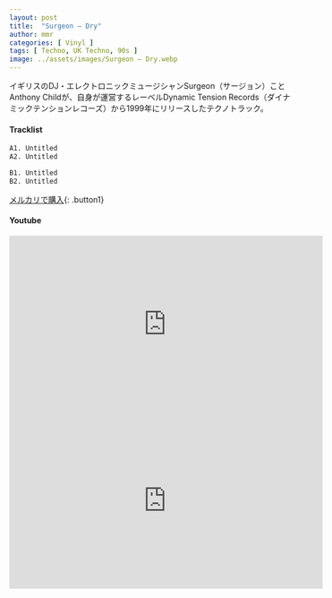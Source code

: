 ```yaml
---
layout: post
title:  "Surgeon – Dry"
author: mmr
categories: [ Vinyl ]
tags: [ Techno, UK Techno, 90s ]
image: ../assets/images/Surgeon – Dry.webp
---
```


イギリスのDJ・エレクトロニックミュージシャンSurgeon（サージョン）ことAnthony Childが、自身が運営するレーベルDynamic Tension Records（ダイナミックテンションレコーズ）から1999年にリリースしたテクノトラック。

#### Tracklist
```md
A1. Untitled
A2. Untitled

B1. Untitled
B2. Untitled
```

[メルカリで購入](https://jp.mercari.com/item/m21648905240?afid=6142608987){: .button1}

#### Youtube
<iframe width="560" height="315" src="https://www.youtube.com/embed/0qhzTJ4cBKs?si=1l0v5DjrNOUewWb9" title="YouTube video player" frameborder="0" allow="accelerometer; autoplay; clipboard-write; encrypted-media; gyroscope; picture-in-picture; web-share" referrerpolicy="strict-origin-when-cross-origin" allowfullscreen></iframe>

<iframe width="560" height="315" src="https://www.youtube.com/embed/JobB7dn7Zo0?si=B9uumUIbDe2zddqS" title="YouTube video player" frameborder="0" allow="accelerometer; autoplay; clipboard-write; encrypted-media; gyroscope; picture-in-picture; web-share" referrerpolicy="strict-origin-when-cross-origin" allowfullscreen></iframe>